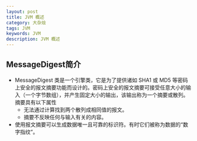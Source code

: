 ```yaml
---
layout: post
title: JVM 概述
category: 大杂烩
tags: JVM
keywords: JVM
description: JVM 概述
---
```



## MessageDigest简介

 * MessageDigest 类是一个引擎类，它是为了提供诸如 SHA1 或 MD5 等密码上安全的报文摘要功能而设计的。密码上安全的报文摘要可接受任意大小的输入（一个字节数组），并产生固定大小的输出，该输出称为一个摘要或散列。摘要具有以下属性
   + 无法通过计算找到两个散列成相同值的报文。
   + 摘要不反映任何与输入有关的内容。
 * 使用报文摘要可以生成数据唯一且可靠的标识符。有时它们被称为数据的“数字指纹”。
